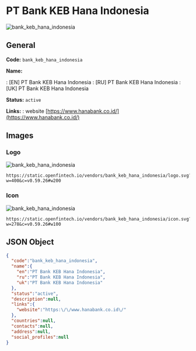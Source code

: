 
# PT Bank KEB Hana Indonesia 
![bank_keb_hana_indonesia](https://static.openfintech.io/vendors/bank_keb_hana_indonesia/logo.svg?w=400&c=v0.59.26#w200)  

## General 
 
**Code:** `bank_keb_hana_indonesia` 
 
**Name:** 
 
:	[EN] PT Bank KEB Hana Indonesia 
:	[RU] PT Bank KEB Hana Indonesia 
:	[UK] PT Bank KEB Hana Indonesia 
 
**Status:** `active` 
 
**Links:** 
: website [https://www.hanabank.co.id/](https://www.hanabank.co.id/) 
 

## Images 

### Logo 
 
![bank_keb_hana_indonesia](https://static.openfintech.io/vendors/bank_keb_hana_indonesia/logo.svg?w=400&c=v0.59.26#w200)  

```
https://static.openfintech.io/vendors/bank_keb_hana_indonesia/logo.svg?w=400&c=v0.59.26#w200
```  

### Icon 
 
![bank_keb_hana_indonesia](https://static.openfintech.io/vendors/bank_keb_hana_indonesia/icon.svg?w=278&c=v0.59.26#w100)  

```
https://static.openfintech.io/vendors/bank_keb_hana_indonesia/icon.svg?w=278&c=v0.59.26#w100
```  

## JSON Object 

```json
{
  "code":"bank_keb_hana_indonesia",
  "name":{
    "en":"PT Bank KEB Hana Indonesia",
    "ru":"PT Bank KEB Hana Indonesia",
    "uk":"PT Bank KEB Hana Indonesia"
  },
  "status":"active",
  "description":null,
  "links":{
    "website":"https:\/\/www.hanabank.co.id\/"
  },
  "countries":null,
  "contacts":null,
  "address":null,
  "social_profiles":null
}
```  
